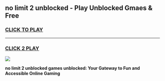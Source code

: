 
## no limit 2 unblocked - Play Unblocked Gmaes & Free
<h3>
<a href="https://news.freeplayer.one?title=no_limit_2_unblocked&ref=16F">CLICK TO PLAY</a></h3>
<hr>

<h3>
<a href="https://news.freeplayer.one?title=no_limit_2_unblocked&ref=16F">CLICK 2 PLAY</a>
  
</h3>

<a href="https://news.freeplayer.one?title=no_limit_2_unblocked&ref=16F/"><img src="https://clearcache.store/games.png"></a>


**no limit 2 unblocked games unblocked: Your Gateway to Fun and Accessible Online Gaming**
